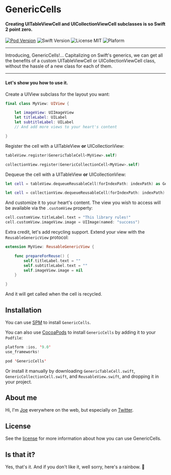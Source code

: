 # GenericCells

#### Creating UITableViewCell and UICollectionViewCell subclasses is so Swift 2 point zero.

[![Pod Version](https://img.shields.io/badge/Pod-1.4.1-6193DF.svg)](https://cocoapods.org/)
![Swift Version](https://img.shields.io/badge/Swift-5.1-brightgreen.svg)
![License MIT](https://img.shields.io/badge/License-MIT-lightgrey.svg) 
![Plaform](https://img.shields.io/badge/Platform-iOS-lightgrey.svg)

---

Introducing, GenericCells!… Capitalizing on Swift's generics, we can get all the benefits of a custom UITableViewCell or UICollectionViewCell class, without the hassle of a new class for each of them.

---

#### Let's show you how to use it.

Create a UIView subclass for the layout you want:

```swift
final class MyView: UIView {

    let imageView: UIImageView
    let titleLabel: UILabel
    let subtitleLabel: UILabel
    // And add more views to your heart's content

}
```

Register the cell with a UITableView **or** UICollectionView:

```swift
tableView.register(GenericTableCell<MyView>.self)
```
```swift
collectionView.register(GenericCollectionCell<MyView>.self)
```

Dequeue the cell with a UITableView **or** UICollectionView:

```swift
let cell = tableView.dequeueReusableCell(forIndexPath: indexPath) as GenericTableCell<MyView>
```
```swift
let cell = collectionView.dequeueReusableCell(forIndexPath: indexPath) as GenericCollectionCell<MyView>
```

And customize it to your heart's content. The view you wish to access will be available via the `.customView` property:

```swift
cell.customView.titleLabel.text = "This library rules!"
cell.customView.imageView.image = UIImage(named: "success")
```

Extra credit, let's add recycling support. Extend your view with the `ReusableGenericView` protocol:

```swift
extension MyView: ReusableGenericView {

    func prepareForReuse() {
        self.titleLabel.text = ""
        self.subtitleLabel.text = ""
        self.imageView.image = nil
    }

}
```

And it will get called when the cell is recycled.

## Installation

You can use [SPM](https://swift.org/package-manager/) to install `GenericCells`.

You can also use [CocoaPods](http://cocoapods.org/) to install `GenericCells` by adding it to your `Podfile`:

```swift
platform :ios, '9.0'
use_frameworks!

pod 'GenericCells'
```

Or install it manually by downloading `GenericTableCell.swift`, `GenericCollectionCell.swift`, and `ReusableView.swift`, and dropping it in your project.

## About me

Hi, I'm [Joe](http://fabisevi.ch) everywhere on the web, but especially on [Twitter](https://twitter.com/mergesort).

## License

See the [license](LICENSE) for more information about how you can use GenericCells.

## Is that it?

Yes, that's it. And if you don't like it, well sorry, here's a rainbow. 🌈
